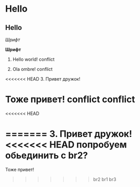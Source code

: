 # Hello

## Hello

*Шрифт*

**Шрифт**


1. Hello world! conflict

2. Ola ombre! conflict

<<<<<<< HEAD
3. Привет дружок!

Тоже привет!
conflict conflict
=======
<<<<<<< HEAD

=======
3. Привет дружок!
<<<<<<< HEAD
 попробуем обьединить с br2?
=======

Тоже привет!
>>>>>>> br2
>>>>>>> br1
>>>>>>> br3
